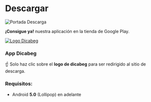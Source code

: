 # Descargar

<img class="covers cover-page" :src="$withBase('/img/portada_descarga.jpg')" alt="Portada Descarga" />

**¡Consigue ya!** nuestra aplicación en la tienda de Google Play.

<a class="logos" href="https://play.google.com/apps/testing/com.decabeg_android" title="Descargar App" target="_blank">
    <img :src="$withBase('/img/dicabeg.png')" alt="Logo Dicabeg" />
</a>

<h3 class="h3-logos">App Dicabeg</h3>

:point_up: Solo haz clic sobre el **logo de dicabeg** para ser redirigido al sitio de descarga.

### Requisitos:

- Android **5.0** (Lollipop) en adelante